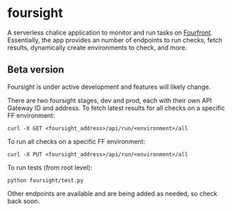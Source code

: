 # foursight #

A serverless chalice application to monitor and run tasks on [Fourfront](https://github.com/4dn-dcic/fourfront). Essentially, the app provides an number of endpoints to run checks, fetch results, dynamically create environments to check, and more.

## Beta version

Foursight is under active development and features will likely change.

There are two foursight stages, dev and prod, each with their own API Gateway ID and address. To fetch latest results for all checks on a specific FF environment:
```
curl -X GET <foursight_address>/api/run/<environment>/all
```

To run all checks on a specific FF environment:
```
curl -X PUT <foursight_address>/api/run/<environment>/all
```

To run tests (from root level):
```
python foursight/test.py
```

Other endpoints are available and are being added as needed, so check back soon.
